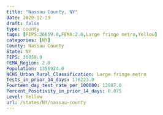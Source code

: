 ```yaml
---
title: "Nassau County, NY"
date: 2020-12-29
draft: false
type: county
tags: [FIPS:36059.0,FEMA:2.0,Large fringe metro,Yellow]
categories: [NY]
County: Nassau County
State: NY
FIPS: 36059.0
FEMA_Region: 2.0
Population: 1356924.0
NCHS_Urban_Rural_Classification: Large fringe metro
Tests_in_prior_14_days: 176223.0
Fourteen_day_test_rate_per_100000: 12987.0
Percent_Positivity_in_prior_14_days: 0.075
Level: Yellow
url: /states/NY/nassau-county
---
```



